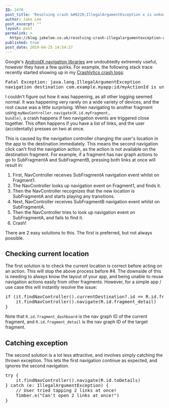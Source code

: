 ```yaml
---
ID: 2470
post_title: 'Resolving crash &#8220;IllegalArgumentException x is unknown to this NavController&#8221;'
author: Jake Lee
post_excerpt: ""
layout: post
permalink: >
  https://blog.jakelee.co.uk/resolving-crash-illegalargumentexception-x-is-unknown-to-this-navcontroller/
published: true
post_date: 2019-04-25 14:54:27
---
```

Google's <a href="https://developer.android.com/guide/navigation/navigation-getting-started" target="_blank" rel="noopener noreferrer">AndroidX navigation libraries</a> are undoubtedly extremely useful, however they have a few quirks. For example, the following stack trace recently started showing up in my <a href="https://blog.jakelee.co.uk/ensuring-your-android-apps-quality-with-firebase-crashlytics/" target="_blank" rel="noopener noreferrer">Crashlytics crash logs</a>:
<pre>Fatal Exception: java.lang.IllegalArgumentException
navigation destination com.example.myapp:id/myActionId is unknown to this NavController</pre>
I couldn't figure out how it was happening, as all other logging seemed normal. It was happening very rarely on a wide variety of devices, and the root cause was a little surprising. When navigating to another fragment using <code>myNavController.navigate(<span class="pl-en">R</span>.id.myFragment, bundle)</code>, a crash happens if two navigation events are triggered close together. This often happens if you have a list of links, and the user (accidentally) presses on two at once.<!--more-->

This is caused by the navigation controller changing the user's location in the app to the destination immediately. This means the second navigation click can't find the navigation action, as the action is not available on the destination fragment. For example, if a fragment has nav graph actions to go to SubFragmentA and SubFragmentB, pressing both links at once will result in:
<ol>
 	<li>First, NavController receives SubFragmentA navigation event whilst on Fragment1.</li>
 	<li>The NavController looks up navigation event on Fragment1, and finds it.</li>
 	<li>Then the NavController recognizes that the new location is SubFragmentA and starts playing any transitions.</li>
 	<li>Next, NavController receives SubFragmentB navigation event whilst on SubFragmentA.</li>
 	<li>Then the NavController tries to look up navigation event on SubFragmentA, and fails to find it.</li>
 	<li>Crash!</li>
</ol>
There are 2 easy solutions to this. The first is preferred, but not always possible.
<h2>Checking current location</h2>
The first solution is to check the current location is correct before acting on an action. This will stop the above process before #4. The downside of this is needing to always know the layout of your app, and being unable to reuse navigation actions easily from other fragments. However, for a simple app / use case this will instantly resolve the issue:
<pre>if (it.findNavController().currentDestination?.id == R.id.fragment_dashboard) {
    it.findNavController().navigate(R.id.fragment_detail)
}</pre>
Note that <code>R.id.fragment_dashboard</code> is the nav graph ID of the current fragment, and <code>R.id.fragment_detail</code> is the nav graph ID of the target fragment.
<h2>Catching exception</h2>
The second solution is a lot less attractive, and involves simply catching the thrown exception. This lets the first navigation continue as expected, and ignores the second navigation.
<pre>try { 
    it.findNavController().navigate(R.id.toDetails)
} catch (e: IllegalArgumentException) {
    // User tried tapping 2 links at once!
    Timber.e("Can't open 2 links at once!")
}</pre>